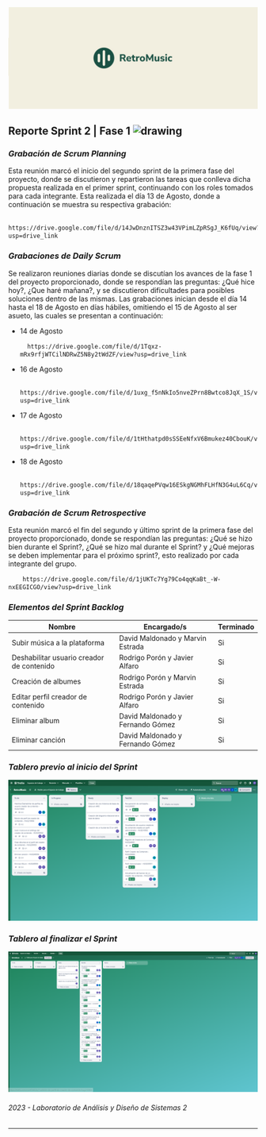 ![Net Image](banner.jpg "Banner | RetroMusic")

## Reporte Sprint 2 | Fase 1 <img src="https://media.tenor.com/dHk-LfzHrtwAAAAi/linux-computer.gif" alt="drawing" width="30"/>

### _Grabación de Scrum Planning_
Esta reunión marcó el inicio del segundo sprint de la primera fase del proyecto, donde se discutieron y repartieron las tareas que conlleva dicha propuesta realizada en el primer sprint, continuando con los roles tomados para cada integrante. Esta realizada el día 13 de Agosto, donde a continuación se muestra su respectiva grabación:

        https://drive.google.com/file/d/14JwDnznITSZ3w43VPimLZpRSgJ_K6fUq/view?usp=drive_link

### _Grabaciones de Daily Scrum_
Se realizaron reuniones diarias donde se discutían los avances de la fase 1 del proyecto proporcionado, donde se respondían las preguntas: ¿Qué hice hoy?, ¿Que haré mañana?, y se discutieron dificultades para posibles soluciones dentro de las mismas. Las grabaciones inician desde el día 14 hasta el 18 de Agosto en días hábiles, omitiendo el 15 de Agosto al ser asueto, las cuales se presentan a continuación:

- 14 de Agosto

        https://drive.google.com/file/d/1Tqxz-mRx9rfjWTCilNDRwZ5N8y2tWdZF/view?usp=drive_link

- 16 de Agosto

        https://drive.google.com/file/d/1uxg_f5nNkIo5nveZPrn8Bwtco8JqX_1S/view?usp=drive_link

- 17 de Agosto

        https://drive.google.com/file/d/1tHthatpd0sSSEeNfxV6Bmukez40CbouK/view?usp=drive_link


- 18 de Agosto

        https://drive.google.com/file/d/18qaqePVqw16ESkgNGMhFLHfN3G4uL6Cq/view?usp=drive_link

### _Grabación de Scrum Retrospective_
Esta reunión marcó el fin del segundo y último sprint de la primera fase del proyecto proporcionado, donde se respondían las preguntas: ¿Qué se hizo bien durante el Sprint?, ¿Qué se hizo mal durante el Sprint? y ¿Qué mejoras se deben implementar para el próximo sprint?, esto realizado por cada integrante del grupo.

        https://drive.google.com/file/d/1jUKTc7Yg79Co4qqKaBt_-W-nxEEGICGO/view?usp=drive_link

### _Elementos del Sprint Backlog_

| Nombre | Encargado/s  | Terminado |
| ------ | ------------ | --------- | 
| Subir música a la plataforma | David Maldonado y Marvin Estrada | Si |
| Deshabilitar usuario creador de contenido | Rodrigo Porón y Javier Alfaro | Si | 
| Creación de albumes | Rodrigo Porón y Marvin Estrada | Si |
| Editar perfil creador de contenido | Rodrigo Porón y Javier Alfaro | Si |
| Eliminar album | David Maldonado y Fernando Gómez | Si |
| Eliminar canción | David Maldonado y Fernando Gómez | Si |

### _Tablero previo al inicio del Sprint_
![Before](beforeTable.png)

### _Tablero al finalizar el Sprint_
![After](afterTable.png)

###### _2023 - Laboratorio de Análisis y Diseño de Sistemas 2_
---
